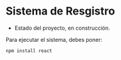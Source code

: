 <h1>Sistema de Resgistro</h1>

- Estado del proyecto, en construcción.

Para ejecutar el sistema, debes poner:

```npm install react```
